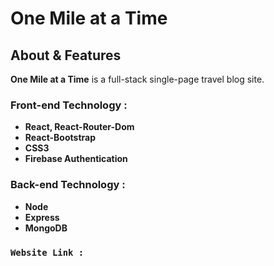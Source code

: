 # **One Mile at a Time**



## About & Features


**One Mile at a Time** is a full-stack single-page travel blog site.

### Front-end Technology : 
- **React, React-Router-Dom**
- **React-Bootstrap**
- **CSS3**
- **Firebase Authentication**


### Back-end Technology : 
- **Node**
- **Express**
- **MongoDB**

### `Website Link :`
